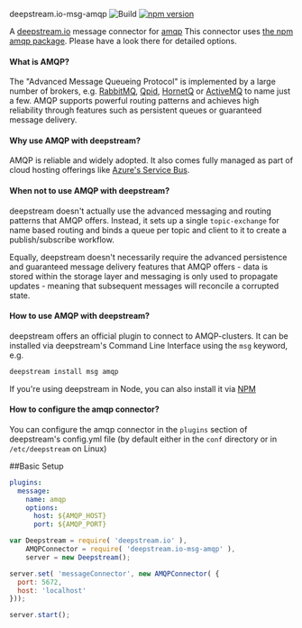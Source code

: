 deepstream.io-msg-amqp ![Build](https://travis-ci.org/deepstreamIO/deepstream.io-msg-amqp.svg?branch=master) [![npm version](https://badge.fury.io/js/deepstream.io-msg-amqp.svg)](http://badge.fury.io/js/deepstream.io-msg-amqp)


A [deepstream.io](http://deepstream.io/) message connector for [amqp](https://www.amqp.org/)
This connector uses [the npm amqp package](https://www.npmjs.com/package/amqp). Please have a look there for detailed options.

#### What is AMQP?
The "Advanced Message Queueing Protocol" is implemented by a large number of brokers, e.g. [RabbitMQ](https://www.rabbitmq.com/), [Qpid](https://qpid.apache.org/), [HornetQ](http://hornetq.jboss.org/) or [ActiveMQ](http://activemq.apache.org/) to name just a few. AMQP supports powerful routing patterns and achieves high reliability through features such as persistent queues or guaranteed message delivery.

#### Why use AMQP with deepstream?
AMQP is reliable and widely adopted. It also comes fully managed as part of cloud hosting offerings like [Azure's Service Bus](https://azure.microsoft.com/en-us/services/service-bus/).

#### When not to use AMQP with deepstream?
deepstream doesn't actually use the advanced messaging and routing patterns that AMQP offers. Instead, it sets up a single `topic-exchange` for name based routing and binds a queue per topic and client to it to create a publish/subscribe workflow.

Equally, deepstream doesn't necessarily require the advanced persistence and guaranteed message delivery features that AMQP offers - data is stored within the storage layer and messaging is only used to propagate updates - meaning that subsequent messages will reconcile a corrupted state.

#### How to use AMQP with deepstream?
deepstream offers an official plugin to connect to AMQP-clusters. It can be installed via deepstream's Command Line Interface using the `msg` keyword, e.g.

```bash
deepstream install msg amqp
```

If you're using deepstream in Node, you can also install it via [NPM](https://www.npmjs.com/package/deepstream.io-msg-amqp)

#### How to configure the amqp connector?
You can configure the amqp connector in the `plugins` section of deepstream's config.yml file (by default either in the `conf` directory or in `/etc/deepstream` on Linux)

##Basic Setup
```yaml
plugins:
  message:
    name: amqp
    options:
      host: ${AMQP_HOST}
      port: ${AMQP_PORT}
```

```javascript
var Deepstream = require( 'deepstream.io' ),
    AMQPConnector = require( 'deepstream.io-msg-amqp' ),
    server = new Deepstream();

server.set( 'messageConnector', new AMQPConnector( {
  port: 5672,
  host: 'localhost'
}));

server.start();
```
